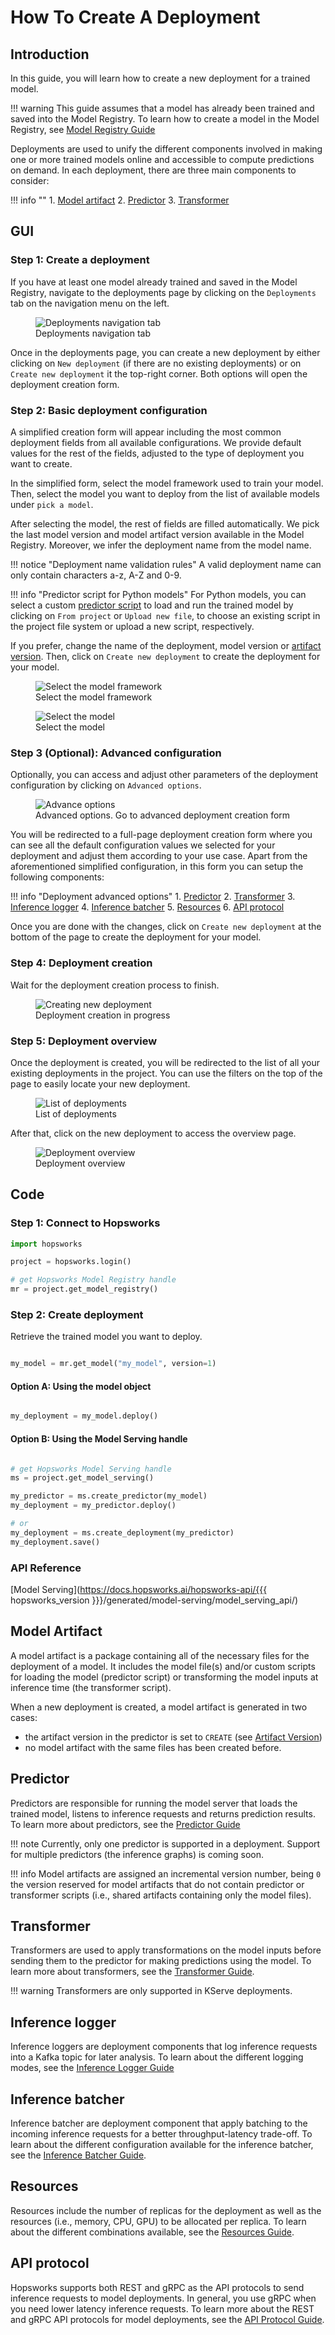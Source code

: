 # How To Create A Deployment

## Introduction

In this guide, you will learn how to create a new deployment for a trained model.

!!! warning
    This guide assumes that a model has already been trained and saved into the Model Registry. To learn how to create a model in the Model Registry, see [Model Registry Guide](../registry/frameworks/tf.md)

Deployments are used to unify the different components involved in making one or more trained models online and accessible to compute predictions on demand. In each deployment, there are three main components to consider:

!!! info ""
    1. [Model artifact](#model-artifact)
    2. [Predictor](#predictor)
    3. [Transformer](#transformer)

## GUI

### Step 1: Create a deployment

If you have at least one model already trained and saved in the Model Registry, navigate to the deployments page by clicking on the `Deployments` tab on the navigation menu on the left.

<p align="center">
  <figure>
    <img src="../../../../assets/images/guides/mlops/serving/deployments_tab_sidebar.png" alt="Deployments navigation tab">
    <figcaption>Deployments navigation tab</figcaption>
  </figure>
</p>

Once in the deployments page, you can create a new deployment by either clicking on `New deployment` (if there are no existing deployments) or on `Create new deployment` it the top-right corner. Both options will open the deployment creation form.

### Step 2: Basic deployment configuration

A simplified creation form will appear including the most common deployment fields from all available configurations. We provide default values for the rest of the fields, adjusted to the type of deployment you want to create.

In the simplified form, select the model framework used to train your model. Then, select the model you want to deploy from the list of available models under `pick a model`.

After selecting the model, the rest of fields are filled automatically. We pick the last model version and model artifact version available in the Model Registry. Moreover, we infer the deployment name from the model name.

!!! notice "Deployment name validation rules"
    A valid deployment name can only contain characters a-z, A-Z and 0-9.

!!! info "Predictor script for Python models"
    For Python models, you can select a custom [predictor script](#predictor) to load and run the trained model by clicking on `From project` or `Upload new file`, to choose an existing script in the project file system or upload a new script, respectively.

If you prefer, change the name of the deployment, model version or [artifact version](#model-artifact). Then, click on `Create new deployment` to create the deployment for your model.

<p align="center">
  <figure>
    <img src="../../../../assets/images/guides/mlops/serving/deployment_simple_form_1.png" alt="Select the model framework">
    <figcaption>Select the model framework</figcaption>
  </figure>
</p>

<p align="center">
  <figure>
    <img style="max-width: 60%; margin: 0 auto" src="../../../../assets/images/guides/mlops/serving/deployment_simple_form_2.png" alt="Select the model">
    <figcaption>Select the model</figcaption>
  </figure>
</p>

### Step 3 (Optional): Advanced configuration

Optionally, you can access and adjust other parameters of the deployment configuration by clicking on `Advanced options`.

<p align="center">
  <figure>
    <img  style="max-width: 85%; margin: 0 auto" src="../../../../assets/images/guides/mlops/serving/deployment_simple_form_adv_options.png" alt="Advance options">
    <figcaption>Advanced options. Go to advanced deployment creation form</figcaption>
  </figure>
</p>

You will be redirected to a full-page deployment creation form where you can see all the default configuration values we selected for your deployment and adjust them according to your use case. Apart from the aforementioned simplified configuration, in this form you can setup the following components:

!!! info "Deployment advanced options"
    1. [Predictor](#predictor)
    2. [Transformer](#transformer)
    3. [Inference logger](#inference-logger)
    4. [Inference batcher](#inference-batcher)
    5. [Resources](#resources)
    6. [API protocol](#api-protocol)

Once you are done with the changes, click on `Create new deployment` at the bottom of the page to create the deployment for your model.

### Step 4: Deployment creation

Wait for the deployment creation process to finish.

<p align="center">
  <figure>
    <img src="../../../../assets/images/guides/mlops/serving/deployment_creating.png" alt="Creating new deployment">
    <figcaption>Deployment creation in progress</figcaption>
  </figure>
</p>

### Step 5: Deployment overview

Once the deployment is created, you will be redirected to the list of all your existing deployments in the project. You can use the filters on the top of the page to easily locate your new deployment.

<p align="center">
  <figure>
    <img src="../../../../assets/images/guides/mlops/serving/deployments_list.png" alt="List of deployments">
    <figcaption>List of deployments</figcaption>
  </figure>
</p>

After that, click on the new deployment to access the overview page.

<p align="center">
  <figure>
    <img src="../../../../assets/images/guides/mlops/serving/deployment_overview.png" alt="Deployment overview">
    <figcaption>Deployment overview</figcaption>
  </figure>
</p>

## Code

### Step 1: Connect to Hopsworks

```python
import hopsworks

project = hopsworks.login()

# get Hopsworks Model Registry handle
mr = project.get_model_registry()
```

### Step 2: Create deployment

Retrieve the trained model you want to deploy.

```python

my_model = mr.get_model("my_model", version=1)
```

#### Option A: Using the model object

```python

my_deployment = my_model.deploy()
```

#### Option B: Using the Model Serving handle

```python

# get Hopsworks Model Serving handle
ms = project.get_model_serving()

my_predictor = ms.create_predictor(my_model)
my_deployment = my_predictor.deploy()

# or
my_deployment = ms.create_deployment(my_predictor)
my_deployment.save()
```

### API Reference

[Model Serving](https://docs.hopsworks.ai/hopsworks-api/{{{ hopsworks_version }}}/generated/model-serving/model_serving_api/)

## Model Artifact

A model artifact is a package containing all of the necessary files for the deployment of a model. It includes the model file(s) and/or custom scripts for loading the model (predictor script) or transforming the model inputs at inference time (the transformer script).

When a new deployment is created, a model artifact is generated in two cases:

- the artifact version in the predictor is set to `CREATE` (see [Artifact Version](../predictor/#artifact_version))
- no model artifact with the same files has been created before.

## Predictor

Predictors are responsible for running the model server that loads the trained model, listens to inference requests and returns prediction results. To learn more about predictors, see the [Predictor Guide](predictor.md)

!!! note
    Currently, only one predictor is supported in a deployment. Support for multiple predictors (the inference graphs) is coming soon.

!!! info
    Model artifacts are assigned an incremental version number, being `0` the version reserved for model artifacts that do not contain predictor or transformer scripts (i.e., shared artifacts containing only the model files).

## Transformer

Transformers are used to apply transformations on the model inputs before sending them to the predictor for making predictions using the model. To learn more about transformers, see the [Transformer Guide](transformer.md).

!!! warning
    Transformers are only supported in KServe deployments.

## Inference logger

Inference loggers are deployment components that log inference requests into a Kafka topic for later analysis. To learn about the different logging modes, see the [Inference Logger Guide](inference-logger.md)

## Inference batcher

Inference batcher are deployment component that apply batching to the incoming inference requests for a better throughput-latency trade-off. To learn about the different configuration available for the inference batcher, see the [Inference Batcher Guide](inference-batcher.md).

## Resources

Resources include the number of replicas for the deployment as well as the resources (i.e., memory, CPU, GPU) to be allocated per replica. To learn about the different combinations available, see the [Resources Guide](resources.md).

## API protocol

Hopsworks supports both REST and gRPC as the API protocols to send inference requests to model deployments. In general, you use gRPC when you need lower latency inference requests. To learn more about the REST and gRPC API protocols for model deployments, see the [API Protocol Guide](api-protocol.md).
